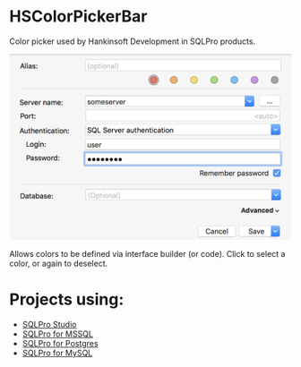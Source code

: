 # HSColorPickerBar
Color picker used by Hankinsoft Development in SQLPro products.

![Preview](https://raw.githubusercontent.com/hankinsoft/HSColorPickerBar/master/example.png)

Allows colors to be defined via interface builder (or code). Click to select a color, or again to deselect.

# Projects using:
+ [SQLPro Studio](https://sqlprostudio.com)
+ [SQLPro for MSSQL](https://macsqlclient.com)
+ [SQLPro for Postgres](https://macpostgresclient.com)
+ [SQLPro for MySQL](https://www.mysqlui.com)
